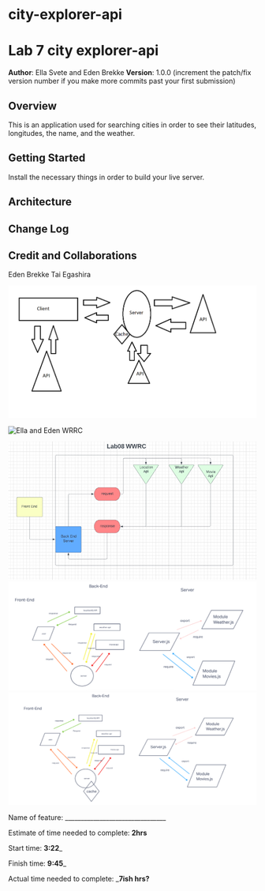 # city-explorer-api

# Lab 7 city explorer-api

**Author**: Ella Svete and Eden Brekke
**Version**: 1.0.0 (increment the patch/fix version number if you make more commits past your first submission)

## Overview

This is an application used for searching cities in order to see their latitudes, longitudes, the name, and the weather.

## Getting Started

Install the necessary things in order to build your live server. 

## Architecture
<!-- Provide a detailed description of the application design. What technologies (languages, libraries, etc) you're using, and any other relevant design information. -->

## Change Log
<!-- Use this area to document the iterative changes made to your application as each feature is successfully implemented. Use time stamps. Here's an example:

01-01-2001 4:59pm - Application now has a fully-functional express server, with a GET route for the location resource. -->

## Credit and Collaborations

Eden Brekke Tai Egashira

![Ella and Ryan](/img/whiteboard.png)

![Ella and Eden WRRC](/img/22March2022_WRRC_withElla.png)

![Ella Michelle and Anthony](/img/wwrc.png)
![Roger and Ella](/img/roger&ella.png)
![Christopher and ELla](/img/christopherAndElla.png)

Name of feature: ________________________________

Estimate of time needed to complete: __2hrs__

Start time: __3:22___

Finish time: __9:45___

Actual time needed to complete: ___7ish hrs?__